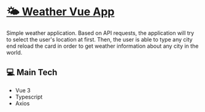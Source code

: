 # [🌤 Weather Vue App](https://filipeveronezi.github.io/weather-vue-app/)

Simple weather application.
Based on API requests, the application will try to select the user's location at first.
Then, the user is able to type any city end reload the card in order to get weather information about any city in the world.

## 💻 Main Tech

- Vue 3
- Typescript
- Axios



